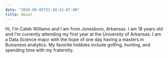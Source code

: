 ```yaml
---
date: "2016-05-05T21:48:51-07:00"
title: About
---
```


Hi, I'm Caleb Williams and I am from Jonesboro, Arkansas. I am 18 years old and I'm currently attending my first year at the University of Arkansas. I am a Data Science major with the hope of one day having a masters in Buissness analytics. My favorite hobbies include golfing, hunting, and spending time with my fraternity.
